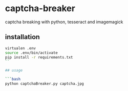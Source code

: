# captcha-breaker
captcha breaking with python, tesseract and imagemagick

## installation

```bash
virtualen .env
source .env/bin/activate
pip install -r requirements.txt
``

## usage

```bash
python captchaBreaker.py captcha.jpg
```
